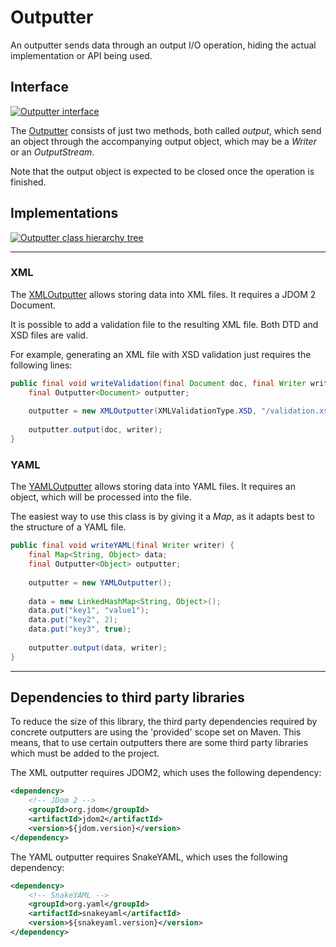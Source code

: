 # Outputter

An outputter sends data through an output I/O operation, hiding the actual implementation or API being used.
	
## Interface

[![Outputter interface][outputter-class_tree]][outputter-class_tree]

The [Outputter][outputter] consists of just two methods, both called _output_, which send an object through the accompanying output object, which may be a _Writer_ or an _OutputStream_.
	
Note that the output object is expected to be closed once the operation is finished.

## Implementations

[![Outputter class hierarchy tree][outputter-class_hierarchy]][outputter-class_hierarchy]

---

### XML

The [XMLOutputter][xml_outputter] allows storing data into XML files. It requires a JDOM 2 Document.
	
It is possible to add a validation file to the resulting XML file. Both DTD and XSD files are valid.
	
For example, generating an XML file with XSD validation just requires the following lines:

```java
public final void writeValidation(final Document doc, final Writer writer) {
	final Outputter<Document> outputter;
	
	outputter = new XMLOutputter(XMLValidationType.XSD, "/validation.xsd");
	
	outputter.output(doc, writer);
}
```

### YAML

The [YAMLOutputter][yaml_outputter] allows storing data into YAML files. It requires an object, which will be processed into the file.
	
The easiest way to use this class is by giving it a _Map_, as it adapts best to the structure of a YAML file.
	
```java
public final void writeYAML(final Writer writer) {
	final Map<String, Object> data;
	final Outputter<Object> outputter;
	
	outputter = new YAMLOutputter();
	
	data = new LinkedHashMap<String, Object>();
	data.put("key1", "value1");
	data.put("key2", 2);
	data.put("key3", true);
	
	outputter.output(data, writer);
}
```

---

## Dependencies to third party libraries

To reduce the size of this library, the third party dependencies required by concrete outputters are using the 'provided' scope set on Maven. This means, that to use certain outputters there are some third party libraries which must be added to the project.

The XML outputter requires JDOM2, which uses the following dependency:

```xml
<dependency>
	<!-- JDom 2 -->
	<groupId>org.jdom</groupId>
	<artifactId>jdom2</artifactId>
	<version>${jdom.version}</version>
</dependency>
```

The YAML outputter requires SnakeYAML, which uses the following dependency:

```xml
<dependency>
	<!-- SnakeYAML -->
	<groupId>org.yaml</groupId>
	<artifactId>snakeyaml</artifactId>
	<version>${snakeyaml.version}</version>
</dependency>
```

[outputter]: ./apidocs/com/wandrell/pattern/outputter/Outputter.html
[outputter-class_hierarchy]: ./images/outputter_class_tree.png
[outputter-class_tree]: ./images/outputter_class.png
[xml_outputter]: ./apidocs/com/wandrell/pattern/outputter/xml/XMLOutputter.html
[yaml_outputter]: ./apidocs/com/wandrell/pattern/outputter/yaml/YAMLOutputter.html